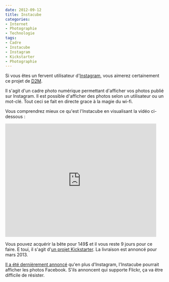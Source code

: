 ```yaml
---
date: 2012-09-12
title: Instacube
categories:
- Internet
- Photographie
- Technologie
tags:
- Cadre
- Instacube
- Instagram
- Kickstarter
- Photographie
---
```

Si vous êtes un fervent utilisateur d'<a href="https://www.instagram.com/">Instagram</a>, vous aimerez certainement ce projet de <a title="Site de la société Design 2 Matter" href="https://d2m-inc.com/"><abbr title="Design To Matter">D2M</abbr></a>. <!--more-->

Il s'agit d'un cadre photo numérique permettant d'afficher vos photos publié sur Instagram. Il est possible d'afficher des photos selon un utilisateur ou un mot-clé. Tout ceci se fait en directe grace à la magie du wi-fi.

Vous comprendrez mieux ce qu'est l'Instacube en visualisant la vidéo ci-dessous :

<iframe src="https://www.kickstarter.com/projects/1084349160/instacube-a-living-canvas-for-your-instagram-photo/widget/video.html" frameborder="0" width="480" height="360"></iframe>

Vous pouvez acquérir la bête pour 149$ et il vous reste 9 jours pour ce faire. E toui, il s'agit d'<a title="Projet Instacube sur Kickstarter" href="https://www.kickstarter.com/projects/1084349160/instacube-a-living-canvas-for-your-instagram-photo">un projet Kickstarter</a>.
La livraison est annoncé pour mars 2013.

<a title="Annonce du support de Facebook" href="https://www.kickstarter.com/projects/1084349160/instacube-a-living-canvas-for-your-instagram-photo/posts/304032">Il a été dernièrement annoncé</a> qu'en plus d'Instagram, l'Instacube pourrait afficher les photos Facebook. S'ils annoncent qui supporte Flickr, ça va être difficile de résister.

